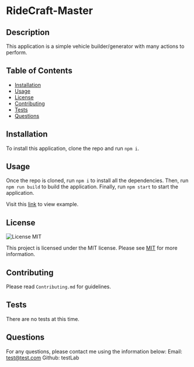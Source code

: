 
  # RideCraft-Master

  ## Description
  This application is a simple vehicle builder/generator with many actions to perform.

  ## Table of Contents
   * [Installation](#installation)
   * [Usage](#usage)
   * [License](#license)
   * [Contributing](#contributing)
   * [Tests](#tests)
   * [Questions](#questions)

   ## Installation
   To install this application, clone the repo and run `npm i`.

   ## Usage
   Once the repo is cloned, run `npm i` to install all the dependencies. Then, run `npm run build` to build the application. Finally, run `npm start` to start the application.

  Visit this [link](https://drive.google.com/file/d/1L6TAw98lqXYMEdrXX1za_LlckpOvb3Va/view) to view example. 

   ## License
   
  ![License MIT](https://img.shields.io/badge/License-MIT-blue.svg)

  This project is licensed under the MIT license. Please see [MIT](https://opensource.org/licenses/MIT)
  for more information.


   ## Contributing 
   Please read `Contributing.md` for guidelines.

   ## Tests
   There are no tests at this time.

   ## Questions
   For any questions, please contact me using the information below:
   Email: test@test.com 
   Github: testLab

